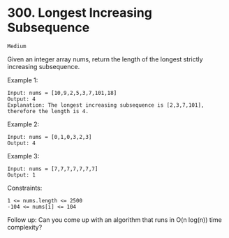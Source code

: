 # 300. Longest Increasing Subsequence

`Medium`

Given an integer array nums, return the length of the longest strictly increasing subsequence.

Example 1:

```note
Input: nums = [10,9,2,5,3,7,101,18]
Output: 4
Explanation: The longest increasing subsequence is [2,3,7,101], therefore the length is 4.
```

Example 2:

```note
Input: nums = [0,1,0,3,2,3]
Output: 4
```

Example 3:

```note
Input: nums = [7,7,7,7,7,7,7]
Output: 1
```

Constraints:

```note
1 <= nums.length <= 2500
-104 <= nums[i] <= 104
```

Follow up: Can you come up with an algorithm that runs in O(n log(n)) time complexity?
